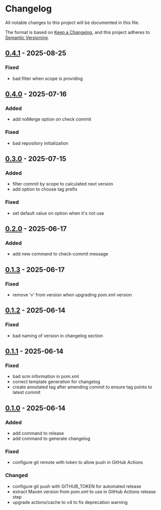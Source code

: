 # Changelog

All notable changes to this project will be documented in this file.

The format is based on [Keep a Changelog](https://keepachangelog.com/en/1.1.0/),
and this project adheres to [Semantic Versioning](https://semver.org/spec/v2.0.0.html).

## [0.4.1] - 2025-08-25

### Fixed

- bad filter when scope is providing

## [0.4.0] - 2025-07-16

### Added

- add noMerge option on check commit

### Fixed

- bad repository initialization

## [0.3.0] - 2025-07-15

### Added

- filter commit by scope to calculated next version
- add option to choose tag prefix

### Fixed

- set default value on option when it's not use

## [0.2.0] - 2025-06-17

### Added

- add new command to check-commit message

## [0.1.3] - 2025-06-17

### Fixed

- remove 'v' from version when upgrading pom.xml version

## [0.1.2] - 2025-06-14

### Fixed

- bad naming of version in changelog section

## [0.1.1] - 2025-06-14

### Fixed

- bad scm information in pom.xml
- correct template generation for changelog
- create annotated tag after amending commit to ensure tag points to latest commit

## [0.1.0] - 2025-06-14

### Added

- add command to release
- add command to generate changelog

### Fixed

- configure git remote with token to allow push in GitHub Actions

### Changed

- configure git push with GITHUB_TOKEN for automated release
- extract Maven version from pom.xml to use in GitHub Actions release step
- upgrade actions/cache to v4 to fix deprecation warning


[0.4.1]: https://github.com/Zorin95670/semantic-version/compare/v0.4.0...v0.4.1
[0.4.0]: https://github.com/Zorin95670/semantic-version/compare/v0.3.0...v0.4.0
[0.3.0]: https://github.com/Zorin95670/semantic-version/compare/v0.2.0...v0.3.0
[0.2.0]: https://github.com/Zorin95670/semantic-version/compare/v0.1.3...v0.2.0
[0.1.3]: https://github.com/Zorin95670/semantic-version/compare/v0.1.2...v0.1.3
[0.1.2]: https://github.com/Zorin95670/semantic-version/compare/v0.1.1...v0.1.2
[0.1.1]: https://github.com/Zorin95670/semantic-version/compare/v0.1.0...v0.1.1
[0.1.0]: https://github.com/Zorin95670/semantic-version/releases/tag/v0.1.0

